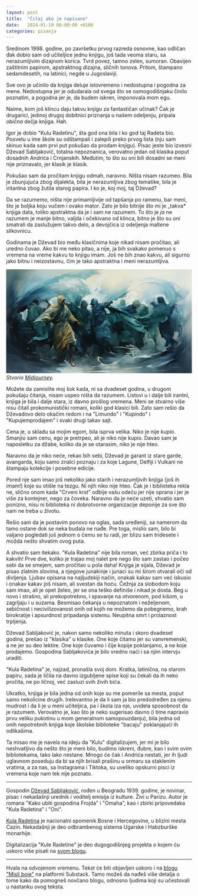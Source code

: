 ```yaml
---
layout: post
title:  "Čitaj ako je napisano"
date:   2024-01-19 08:00:00 +0100
categories: pisanja
---
```

Sredinom 1998. godine, po završetku prvog razreda osnovne, kao odličan đak dobio sam od učiteljice jednu knjigu, još tada veoma staru, sa nerazumljivim dizajnom korica. Tvrd povez, tamno zelen, sumoran. Obavijen zaštitnim papirom, apstraktnog dizajna, sličnih tonova. Pritom, štampano sedamdesetih, na latinici, negde u Jugoslaviji.

Sve ovo je učinilo da knjiga deluje istovremeno i nedostupna i pogodna za mene. Nedostupna jer je odudarala od svega što se osmogodišnjaku činilo poznatim, a pogodna jer je, da budem iskren, imponovala mom egu.

Naime, kom još klincu daju takvu knjigu za fantastičan učinak? Čak je drugarici, jedinoj drugoj dobitnici priznanja u našem odeljenju, pripala *obična* dečja knjiga. Hah.

Igor je dobio "Kulu Radetinu", šta god ona bila i ko god taj Radeta bio. Posvetu u ime škole su odštampali i zalepili preko prvog lista (nju sam skinuo kada sam prvi put pokušao da prodam knjigu). Pisac jeste bio izvesni Dževad Sabljaković, totalna nepoznanica, verovatno jedan od klasika poput dosadnih Andrića i Crnjanskih. Međutim, to što su oni bili dosadni se meni nije priznavalo, jer klasik je klasik.

Pokušao sam da pročitam knjigu odmah, naravno. Ništa nisam razumeo. Bila je zbunjujuća zbog dijalekta, bila je nerazumljiva zbog tematike, bila je iritantna zbog žutila starog papira. I ko je, koj moj, taj Dževad? 

Da se razumemo, ništa nije primamljivije od tapšanja po ramenu, bar meni, što je boljka koju vučem i ovako mator. Zato je bilo bitnije što mi je _takva* knjiga data, toliko apstraktna da je i sam ne razumem. To što je *ja* ne razumem je manje bitno, valjda i očekivano od klinca, bitno je što su *oni* smatrali da zaslužujem takvo delo, a devojčica iz odeljenja maltene slikovnicu.

Godinama je Dževad bio među klasičnima koje nikad nisam pročitao, ali uredno čuvao. Ako bi me neko pitao, a nije, ja bih svakako pomenuo s vremena na vreme kakvu to knjigu imam. Još ne bih znao kakvu, ali sigurno jako bitnu i neizostavnu, čim je tako apstraktna i meni nerazumljiva.

![Rezultat generativnog vizuelnog modela "Midjourney" koji apstraktno prikazuje više ljudskih figura obučenih u plavo kako, nalik plesu, se kreću u slučajnim smerovima, okruženi talasima, sa jednom figurom koja se izdvaja po svom žutom ogrtaču.](/a/kr.png)
*Stvorio [Midjourney](https://www.midjourney.com/).*

Možete da zamislite moj šok kada, ni sa dvadeset godina, u drugom pokušaju čitanja, nisam uspeo ništa da razumem. Listovi u i dalje bili irantni, knjiga je bila i dalje stara, iz davno prošlog vremena. Meni se stvarno više nisu čitali prokomunistički romani, koliki god klasici bili. Zato sam rešio da Dževadovo delo okačim redom i na "Limundo" i "Kupindo" i "Kupujemprodajem" i svaki drugi takav sajt.

Cena je, u skladu sa mojim egom, bila isprva velika. Niko je nije kupio. Smanjio sam cenu, ego je pretrpeo, ali je niko nije kupio. Davao sam je naposletku za džabe, koliko da je se otarasim, niko je nije hteo.

Naravno da je niko neće, rekao bih sebi, Dževad je garant iz stare garde, avangarda, koju samo znalci poznaju i za koje Lagune, Delfiji i Vulkani ne štampaju kolekcije i posebne edicije.

Pored nje sam imao još nekoliko jako starih i nerazumljivih knjiga (još ih imam!) koje su otišle na tezgu. Ni njih niko nije hteo. Čak je i biblioteka rekla ne, slično onom kada "Crveni krst" odbije vašu odeću jer nije oprana i jer je više za kontejner, nego za čoveka. Naravno da je neće uzeti, shvatio sam ponizno, nisu ni biblioteka ni dobrotvorne organizacije deponije za sve što nam ne treba u životu.

Rešio sam da je postavim ponovo na oglas, sada uređeniji, sa namerom da tamo ostane dok se neka budala ne nađe. Pre toga, mislio sam, bilo bi valjano pogledati još jednom o čemu se tu radi, jer blizu sam tridesete i možda nešto shvatim ovog puta.

A shvatio sam itekako. "Kula Radetina" nije bila roman, već zbirka priča i to kakvih! Prve dve, koliko je trajao moj nalet pre nego što sam zastao i počeo sebi da se smejem, sam pročitao u pola daha! Knjiga je sijala, Dževad je pisao zlatnim slovima, a njegove junakinje i junaci su mi širom otvarali oči od divljenja. Ljubav opisana na najljudskiji način, onakak kakav sam već iskusio i onakav kakav još nisam, ali svestan da hoću. Čežnja za slobodom koju sam imao, ali je opet želeo, jer se ona teško definiše i nikad je dosta. Beg u novo i strašno, ali prekopotrebno, i spavanje na otvorenom, pod kišom, u zagrljaju i u suzama. Besmisao čekanja u nepoznatom i neželjenom, sebičnost i necivilizovanost onih od kojih ne možemo da pobegnemo, krah birokratije i apsurdnost pripadanja sistemu. Neupitna smrt i prolaznost trpljenja.

Dževad Sabljaković je, nakon samo nekoliko minuta i skoro dvadeset godina, prešao iz "klasika" u klasike. One koje čitamo jer su vanvremenski, a ne jer su deo lektire. One koje čuvamo i čije kopije poklanjamo, a ne koje prodajemo. Gospodina Sabljakovića je bilo vredno naći i sa njim intervju uraditi.

"Kula Radetina" je, najzad, pronašla svoj dom. Kratka, latinična, na starom papiru, sada je ličila na davno izgubljene spise koji su čekali da ih neko pročita, ne po ličnoj, već zasluzi svih živih bića.

Ukratko, knjiga je bila jedna od onih koje su me pomerile sa mesta, poput samo nekolicine drugih. Irelevantno je da li sam ja bio predodređen za njenu mudrost i da li je u meni učiteljica, pa i škola iza nje, uvidela sposobnost da je razumem. Verovatno je, kao što je neko sugerisao davno (i time napravio prvu veliku pukotinu u mom generalnom samopouzdanju), bila jedna od onih nepotrebnih knjiga koje školske biblioteke "bacaju" poklanjajući ih odlikašima. 

Ta misao me je navela na ideju da "Kulu" digitalizujem, jer mi je bilo neshvatljivo da nešto što je meni bilo, budimo iskreni, đubre, kao i svim ovim bibliotekama, tako lako nestane. Mnogo će čak i Andrića nestati, jer ih ljudi uglavnom poseduju da bi sa njih brisali prašinu u ormaru sa staklenim vratima, a za nas, sa Instagrama i Tiktoka, su uveliko opskurni pisci iz vremena koje nam tek nije poznato.

---

Gospodin [Dževad Sabljaković](dz.sabljakovic.com/o-nama/), rođen u Beogradu 1939. godine, je novinar, pisac i nekadašnji urednik i voditelj emisija iz kulture. Živi u Parizu. Autor je romana "Kako ubiti gospodina Frojda" i "Omaha", kao i zbirki pripovedaka "Kula Radetina" i "Oni".

[Kula Radetina](bs.wikipedia.org/wiki/Radetina_Kula) je nacionalni spomenik Bosne i Hercegovine, u blizini mesta Cazin. Nekadašnji je deo odbrambenog sistema Ugarske i Habzburške monarhije.

Digitalizacija "Kule Radetine" je deo dugogodišnjeg projekta o kojem ću uskoro više pisati na [svom blogu](igorv.blog).

---

Hvala na odvojenom vremenu. Tekst će biti objavljen uskoro i na [blogu "Misli boje"](misliboje.substack.com) na platformi Substack. Tamo možeš da nađeš više detalja o tome kako da pomogneš novčano blogu, odnosno ljudima koji su učestovali u nastanku ovog teksta.
